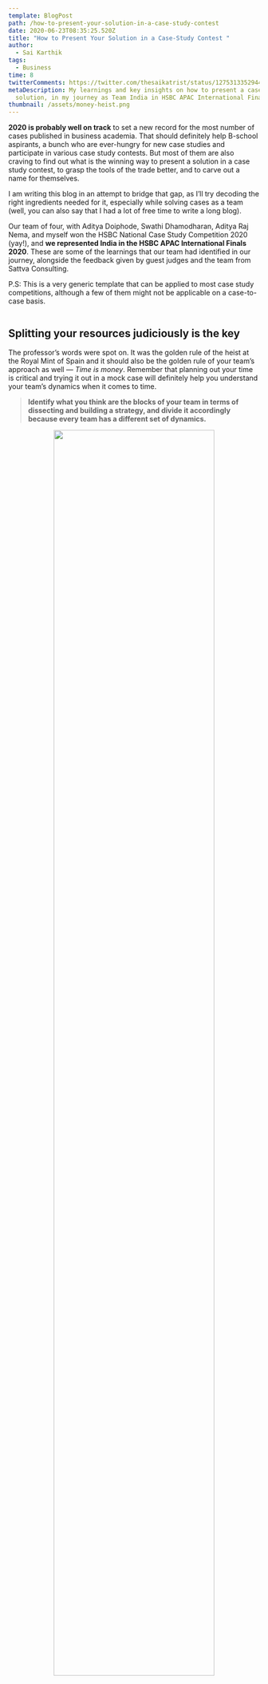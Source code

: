 ```yaml
---
template: BlogPost
path: /how-to-present-your-solution-in-a-case-study-contest
date: 2020-06-23T08:35:25.520Z
title: "How to Present Your Solution in a Case-Study Contest "
author:
  - Sai Karthik
tags:
  - Business
time: 8
twitterComments: https://twitter.com/thesaikatrist/status/1275313352944672768
metaDescription: My learnings and key insights on how to present a case study
  solution, in my journey as Team India in HSBC APAC International Finals 2020
thumbnail: /assets/money-heist.png
---
```

<!--StartFragment-->

**2020 is probably well on track** to set a new record for the most number of cases published in business academia. That should definitely help B-school aspirants, a bunch who are ever-hungry for new case studies and participate in various case study contests. But most of them are also craving to find out what is the winning way to present a solution in a case study contest, to grasp the tools of the trade better, and to carve out a name for themselves.

I am writing this blog in an attempt to bridge that gap, as I’ll try decoding the right ingredients needed for it, especially while solving cases as a team (well, you can also say that I had a lot of free time to write a long blog).

Our team of four, with Aditya Doiphode, Swathi Dhamodharan, Aditya Raj Nema, and myself won the HSBC National Case Study Competition 2020 (yay!), and **we represented India in the HSBC APAC International Finals 2020**. These are some of the learnings that our team had identified in our journey, alongside the feedback given by guest judges and the team from Sattva Consulting.

P.S: This is a very generic template that can be applied to most case study competitions, although a few of them might not be applicable on a case-to-case basis.

<p align="center" width="100%">
<img width = "80%" src"/assets/keycomponents.png">
</p>

## Splitting your resources judiciously is the key

The professor’s words were spot on. It was the golden rule of the heist at the Royal Mint of Spain and it should also be the golden rule of your team’s approach as well — *Time is money*. Remember that planning out your time is critical and trying it out in a mock case will definitely help you understand your team’s dynamics when it comes to time.

> **Identify what you think are the blocks of your team in terms of dissecting and building a strategy, and divide it accordingly because every team has a different set of dynamics.**

<p align="center" width="100%">
<img width = "80%" src="/assets/money-heist.png">
</p>

It is also essential to do a decisive labor division amongst yourselves and make individuals accountable. This was one of the areas where my team and I had a tough time figuring out because a division of labor involves much more than just skillsets, it also boils down to presentation skills, interlinked dependencies, and ego-clashes.

Yeah, someone had to say it. It is very likely that there will be ego-clashes within the team, particularly between the ones with similar personalities. But remember that not everyone needs to work on framing the recommendations. It is ideal that the team leaves the detailing to the best 2–3 individuals with relevant skill sets, while others look to complement their efforts. So now that we’re done with who’s doing what, let’s look at how the big picture of your presentation should look like.

## **Weave a storyline and do not just present the logic**

This one of the biggest factors where teams lose out on. That’s just the competitive nature of humans, to keep pressing for each individual’s ideas to be incorporated heavily. But, a well-rounded nature of the solution would indicate that the team analyzed the case from all possible perspectives and had good coordination between them.

> **In our case, the presentation had recommendations (not “solutions”) as just one of the components. We roped in various other components such as drawing the viewer’s attention by tying the problem statement with relevant scenarios in the current world, defining the problem statement, what approach the company had taken, potential ways to execute the recommendations accompanied by a risk-impact analysis, and a conclusion.**

If you’re presenting in person, a few additional points should also be kept in mind. Ensure that there is sync between each other, and the transition between any two individuals isn’t abrupt, in any form. Alongside, having people who can deliver content well at the start and the finish parts can help assert your case. Now that we know what your big picture should look like, let’s jump into the crux of your presentation, the new “big” ideas that people believe can bring positive changes to the case subject.

## **There is no right or wrong solution, it’s all about the justification**

Every time you add a detail to the recommendations, come back to one word each time: ‘why?’, because *a case study is set in a business scenario, plagued with uncertainty and surprise moves from competitors that can potentially even disrupt the entire industry*. So, there can never be one right answer, and sometimes even a logical approach to a problem has made companies go bankrupt, simply because they were not willing to adapt or the problem was far bigger than themselves or the industry itself. Hence, always justify what you present, keeping an eye on the current scenario.

> **A mix of ambitious and practical solutions with some solid backing usually makes the management happy, because it isn’t going to hurt you to think out of the box, as long as it is practical enough.**

Another critical part that teams miss out on is plotting a realistic timeline or in some cases, the timeline itself. Giving an expected roadmap of the proposed solutions can help give the judges a good impression, as well as an insight into a well-thought-out solution, in terms of duration and resources needed for implementation of each recommendation.

Of course, not every solution requires a timeline, but it generally remains the norm for consultants to give a timeline for any case they’re working on. Being an industry standard, it’s best if you can provide one in your solution. But….

## **The numbers speak for themselves**

Numbers don’t lie. Don’t lie with numbers as well. Use them only to demonstrate the magnitude of the problem. Make clever use of data, especially from exhibits to solidify your case.

> **Another way you can impress the evaluators is by telling them the metrics with which you’ll be able to track the impact of your solution.**

This would exhibit the fact that you have thoroughly thought about your solution. It would also make your life easier since you’ll be able to quantify the impact and risks it can have on the case subject, for a best and worst-case scenario. Here’s a brief template that I prepared that you can exhibit (Don’t mind the content, the slides had to be handwritten in our contest xD)

<p align="center" width="100%">
<img width = "70%" src="https://miro.medium.com/max/875/0*Fq2MIhDz-RGHY9v8">
</p>

## **A Picture Speaks a Thousand Words**

Like it or not, aesthetics matter.

People love seeing things that are pleasing to the eye. So it is important that you try making use of various flowcharts. This is only for the handwritten case, but in case you do have it, try standardizing the fonts between multiple contributors.
You can try going a step further by even standardizing the colors and type of visual presentations you use to present a certain parameter. Below is what we used or at least tried using:

<p align="center" width="100%">
<img width = "70%" src="https://miro.medium.com/max/875/0*g30lcc3bUSF9I3AK">
</p>

#### The key to a very good slide is: *“lesser the text, the better it is”.* Use relevant, important keywords that engage with your audience in the storyline.

Alongside creating a visual impact with the text, add other aesthetics that contribute in minor ways to the slide, but enhance the overall impact of your solution, such as page borders.

Throughout our practice sessions and our final presentation, we even tried implementing a navbar, that indicated where we were in the storyline of the presentation, like here:

<p align="center" width="100%">
<img width = "70%" src="https://miro.medium.com/max/2000/0*aLtPm90EU5NdUjy2">
</p>

On a side note, do try to standardize what everyone is wearing as well.

## **Be open to co-creating new solutions, but never give up on your stance**

Now that we’re done looking into the presentation part, let’s look at the other crucial part, ***the AMA session with the judges*.** Between the top teams, this usually becomes the differentiator.

> So let’s go back to basics: the golden rule — Time is money and the statement that there is no right or wrong in any solution, it’s all about the justification.

Sneak in to buy as much time as possible, even if little. A hack for this would be to ask the judges to repeat or rephrase the question. It can definitely help you quickly outline your solution. Secondly, even solutions that seem impractical from the outside can definitely be a winning one, as long as the team has given the relevant details and can justify their choice of strategy. If time is available, try noting down the possible questions the judges might ask.

But the bigger question arises if the judges ask a question from a perspective you had completely missed out on. After all, all contests are time-bound and there’s only so much you can do to view it from every possible angle. But fret not. This is where your spontaneous thinking comes into the picture. Try understanding the perspective of the judges, and try fleshing out a new detail to the exact same solution given by your team earlier or perhaps even amalgamating their opinion into yours to strengthen it.

#### But never ever give up your stance, even if it means that you’ll have to consider other solutions and prove why those might be less effective compared to the one you’ve chosen.

Don’t fight, try giving a logical take on those with a smile on your face. At the same time, don’t be afraid to acknowledge those minor mistakes and inconsistencies pointed out.

> In the end, what people ultimately see is the output and it matters the most.

So put your team through those simulations, try practicing and understanding your thought processes to see where you go wrong. But to your benefit, there might just be the template for the recommendations you’re presenting.

This was explained to us in one of the expert sessions by the Sattva Consulting team. See if your entire presentation demonstrates **the concept of 3U**:

* **Understanding** — to collect important and relevant facts and the problem statement, along with the aesthetics to improve the impact
* **Utility** — to utilize the right frameworks, but most importantly the approach that is taken towards the solution
* **Usefulness** — to provide useful insights towards the case, based on a rationale

If you can say that all of these parameters have been satisfied optimally through your presentation, you’re good to go!

I hope you found this useful. Good luck on your quest to win the contest :)

![Team India - HSBC APAC Case Study Contest](/assets/nittindia.png "Team India at HSBC APAC International Case Study Contest 2020")

Do check out our performance at the APAC International finals [at this link here](https://competition.acrc.hku.hk/APAC/Video/2020#nanogallery/album-2120/0/11), to know the exact strategy we used.

*Originally published on [Medium](https://medium.com/thesaikatrist/how-to-present-your-solution-in-a-case-study-contest-learnings-from-the-indian-team-at-hsbc-6ee9e6ca1118).*

<!--EndFragment-->